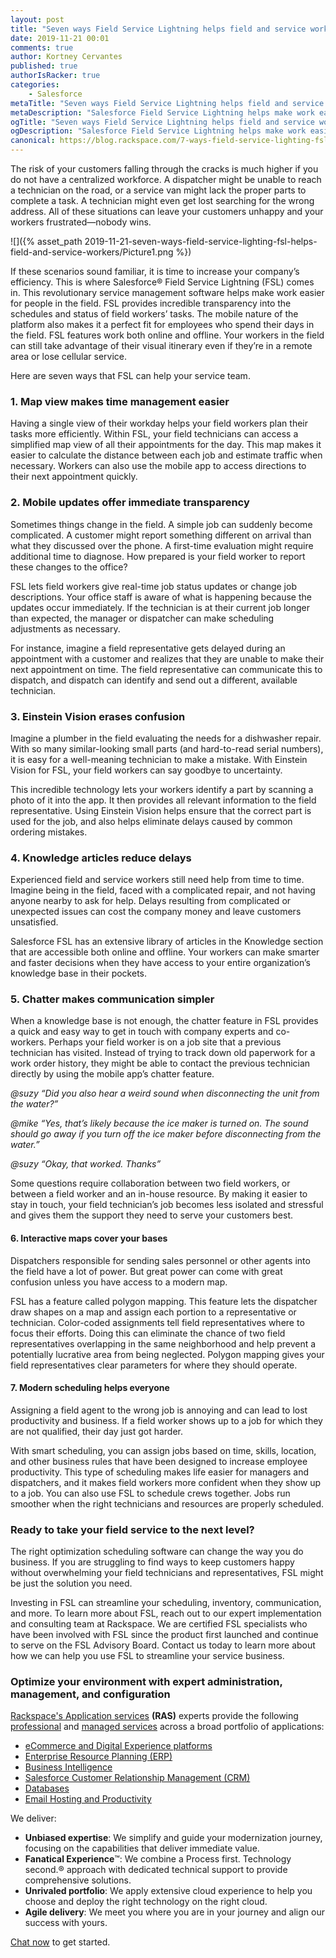 ```yaml
---
layout: post
title: "Seven ways Field Service Lightning helps field and service workers"
date: 2019-11-21 00:01
comments: true
author: Kortney Cervantes
published: true
authorIsRacker: true
categories:
    - Salesforce
metaTitle: "Seven ways Field Service Lightning helps field and service workers"
metaDescription: "Salesforce Field Service Lightning helps make work easier for people in the field. It provides incredible transparency into the schedules and status of field workers’ tasks"
ogTitle: "Seven ways Field Service Lightning helps field and service workers"
ogDescription: "Salesforce Field Service Lightning helps make work easier for people in the field. It provides incredible transparency into the schedules and status of field workers’ tasks"
canonical: https://blog.rackspace.com/7-ways-field-service-lighting-fsl-helps-field-and-service-workers/
---
```


The risk of your customers falling through the cracks is much higher if you do not have a centralized workforce. A dispatcher might be unable to reach a technician on the road, or a service van might lack the proper parts to complete a task. A technician might even get lost searching for the wrong address. All of these situations can leave your customers unhappy and your workers frustrated&mdash;nobody wins.

<!-- more -->

![]({% asset_path 2019-11-21-seven-ways-field-service-lighting-fsl-helps-field-and-service-workers/Picture1.png %})

If these scenarios sound familiar, it is time to increase your company’s efficiency. This is where Salesforce&reg; Field Service Lightning (FSL) comes in. This revolutionary service management software helps make work easier for people in the field. FSL provides incredible transparency into the schedules and status of field workers’ tasks. The mobile nature of the platform also makes it a perfect fit for employees who spend their days in the field. FSL features work both online and offline. Your workers in the field can still take advantage of their visual itinerary even if they’re in a remote area or lose cellular service.

Here are seven ways that FSL can help your service team.

### 1. Map view makes time management easier

Having a single view of their workday helps your field workers plan their tasks more efficiently. Within FSL, your field technicians can access a simplified map view of all their appointments for the day. This map makes it easier to calculate the distance between each job and estimate traffic when necessary. Workers can also use the mobile app to access directions to their next appointment quickly.

### 2. Mobile updates offer immediate transparency

Sometimes things change in the field. A simple job can suddenly become complicated. A customer might report something different on arrival than what they discussed over the phone. A first-time evaluation might require additional time to diagnose. How prepared is your field worker to report these changes to the office?

FSL lets field workers give real-time job status updates or change job descriptions. Your office staff is aware of what is happening because the updates occur immediately. If the technician is at their current job longer than expected, the manager or dispatcher can make scheduling adjustments as necessary.

For instance, imagine a field representative gets delayed during an appointment with a customer and realizes that they are unable to make their next appointment on time. The field representative can communicate this to dispatch, and dispatch can identify and send out a different, available technician.

### 3. Einstein Vision erases confusion

Imagine a plumber in the field evaluating the needs for a dishwasher repair. With so many similar-looking small parts (and hard-to-read serial numbers), it is easy for a well-meaning technician to make a mistake. With Einstein Vision for FSL, your field workers can say goodbye to uncertainty.

This incredible technology lets your workers identify a part by scanning a photo of it into the app. It then provides all relevant information to the field representative. Using Einstein Vision helps ensure that the correct part is used for the job, and also helps eliminate delays caused by common ordering mistakes.

### 4. Knowledge articles reduce delays

Experienced field and service workers still need help from time to time. Imagine being in the field, faced with a complicated repair, and not having anyone nearby to ask for help. Delays resulting from complicated or unexpected issues can cost the company money and leave customers unsatisfied.

Salesforce FSL has an extensive library of articles in the Knowledge section that are accessible both online and offline. Your workers can make smarter and faster decisions when they have access to your entire organization’s knowledge base in their pockets.

### 5. Chatter makes communication simpler

When a knowledge base is not enough, the chatter feature in FSL provides a quick and easy way to get in touch with company experts and co-workers. Perhaps your field worker is on a job site that a previous technician has visited. Instead of trying to track down old paperwork for a work order history, they might be able to contact the previous technician directly by using the mobile app’s chatter feature.

_@suzy “Did you also hear a weird sound when disconnecting the unit from the water?”_

_@mike “Yes, that’s likely because the ice maker is turned on. The sound should go away if you turn off the ice maker before disconnecting from the water.”_

_@suzy “Okay, that worked. Thanks”_

Some questions require collaboration between two field workers, or between a field worker and an in-house resource. By making it easier to stay in touch,  your field technician’s job becomes less isolated and stressful and gives them the support they need to serve your customers best.

#### 6. Interactive maps cover your bases

Dispatchers responsible for sending sales personnel or other agents into the field have a lot of power. But great power can come with great confusion unless you have access to a modern map.

FSL has a feature called polygon mapping. This feature lets the dispatcher draw shapes on a map and assign each portion to a representative or technician. Color-coded assignments tell field representatives where to focus their efforts. Doing this can eliminate the chance of two field representatives overlapping in the same neighborhood and help prevent a potentially lucrative area from being  neglected. Polygon mapping gives your field representatives clear parameters for where they should operate.

#### 7. Modern scheduling helps everyone

Assigning a field agent to the wrong job is annoying and can lead to lost productivity and business. If a field worker shows up to a job for which they are not qualified, their day just got harder.

With smart scheduling, you can assign jobs based on time, skills, location, and other business rules that have been designed to increase employee productivity. This type of scheduling makes life easier for managers and dispatchers, and it makes field workers more confident when they show up to a job. You can also use FSL to schedule crews together. Jobs run smoother when the right technicians and resources are properly scheduled.

### Ready to take your field service to the next level?

The right optimization scheduling software can change the way you do business. If you are struggling to find ways to keep customers happy without overwhelming your field technicians and representatives, FSL might be just the solution you need.

Investing in FSL can streamline your scheduling, inventory, communication, and more. To learn more about FSL, reach out to our expert implementation and consulting team at Rackspace. We are certified FSL specialists who have been involved with FSL since the product first launched and continue to serve on the FSL Advisory Board. Contact us today to learn more about how we can help you use FSL to streamline your service business.


### Optimize your environment with expert administration, management, and configuration

[Rackspace's Application services](https://www.rackspace.com/application-management/managed-services)
**(RAS)** experts provide the following [professional](https://www.rackspace.com/application-management/professional-services)
and
[managed services](https://www.rackspace.com/application-management/managed-services) across
a broad portfolio of applications:

- [eCommerce and Digital Experience platforms](https://www.rackspace.com/ecommerce-digital-experience)
- [Enterprise Resource Planning (ERP)](https://www.rackspace.com/erp)
- [Business Intelligence](https://www.rackspace.com/business-intelligence)
- [Salesforce Customer Relationship Management (CRM)](https://www.rackspace.com/salesforce-managed-services)
- [Databases](https://www.rackspace.com/dba-services)
- [Email Hosting and Productivity](https://www.rackspace.com/email-hosting)

We deliver:

- **Unbiased expertise**: We simplify and guide your modernization journey,
focusing on the capabilities that deliver immediate value.
- **Fanatical Experience**&trade;: We combine a Process first. Technology second.&reg;
approach with dedicated technical support to provide comprehensive solutions.
- **Unrivaled portfolio**: We apply extensive cloud experience to help you
choose and deploy the right technology on the right cloud.
- **Agile delivery**: We meet you where you are in your journey and align
our success with yours.

[Chat now](https://www.rackspace.com/#chat) to get started.
